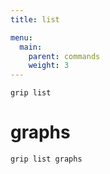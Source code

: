 ```yaml
---
title: list

menu:
  main:
    parent: commands
    weight: 3
---
```


```
grip list
```



# graphs
```
grip list graphs
```
